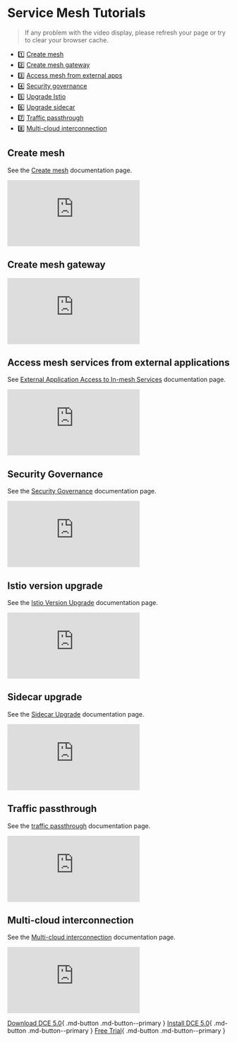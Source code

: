 # Service Mesh Tutorials

> If any problem with the video display, please refresh your page or try to clear your browser cache.

<div class="grid cards" markdown>

- :one: [Create mesh](#create-mesh)
- :two: [Create mesh gateway](#create-mesh-gateway)
- :three: [Access mesh from external apps](#access-mesh-services-from-external-applications)
- :four: [Security governance](#security-governance)
- :five: [Upgrade Istio](#istio-version-upgrade)
- :six: [Upgrade sidecar](#sidecar-upgrade)
- :seven: [Traffic passthrough](#traffic-passthrough)
- :eight: [Multi-cloud interconnection](#multi-cloud-interconnection)

</div>

## Create mesh

See the [Create mesh](../mspider/user-guide/service-mesh/README.md) documentation page.

<div class="responsive-video-container">
<iframe src="https://harbor-test2.cn-sh2.ufileos.com/docs/videos/create-mesh.mp4" scrolling="no" border="0" frameborder="no" framespacing="0" allowfullscreen="true"> </iframe>
</div>

## Create mesh gateway

<div class="responsive-video-container">
<iframe src="https://harbor-test2.cn-sh2.ufileos.com/docs/videos/create-mesh-gateway.mp4" scrolling="no" border="0" frameborder="no" framespacing="0" allowfullscreen="true"> </iframe>
</div>

## Access mesh services from external applications

See [External Application Access to In-mesh Services](../mspider/03UserGuide/01ServiceList/out-to-in.md) documentation page.

<div class="responsive-video-container">
<iframe src="https://harbor-test2.cn-sh2.ufileos.com/docs/videos/visit-from-external.mp4" scrolling="no" border="0" frameborder="no" framespacing= "0" allowfullscreen="true"> </iframe>
</div>

## Security Governance

See the [Security Governance](../mspider/03UserGuide/05Security/README.md) documentation page.

<div class="responsive-video-container">
<iframe src="https://harbor-test2.cn-sh2.ufileos.com/docs/videos/mesh-security.mp4" scrolling="no" border="0" frameborder="no" framespacing="0 " allowfullscreen="true"> </iframe>
</div>

## Istio version upgrade

See the [Istio Version Upgrade](../mspider/03UserGuide/upgrade/IstioUpdate.md) documentation page.

<div class="responsive-video-container">
<iframe src="https://harbor-test2.cn-sh2.ufileos.com/docs/videos/istio-upgrade.mp4" scrolling="no" border="0" frameborder="no" framespacing="0 " allowfullscreen="true"> </iframe>
</div>

## Sidecar upgrade

See the [Sidecar Upgrade](../mspider/03UserGuide/upgrade/SidecarUpdate.md) documentation page.

<div class="responsive-video-container">
<iframe src="https://harbor-test2.cn-sh2.ufileos.com/docs/videos/sidecarup.mp4" scrolling="no" border="0" frameborder="no" framespacing="0" allowfullscreen ="true"> </iframe>
</div>

## Traffic passthrough

See the [traffic passthrough](../mspider/03UserGuide/07SidecarManagement/passthrough.md) documentation page.

<div class="responsive-video-container">
<iframe src="https://harbor-test2.cn-sh2.ufileos.com/docs/videos/passthrough.mp4" scrolling="no" border="0" frameborder="no" framespacing="0" allowfullscreen ="true"> </iframe>
</div>

## Multi-cloud interconnection

See the [Multi-cloud interconnection](../mspider/user-guide/multicluster/cluster-interconnect.md) documentation page.

<div class="responsive-video-container">
<iframe src="https://harbor-test2.cn-sh2.ufileos.com/docs/videos/multi-connect.mp4" scrolling="no" border="0" frameborder="no" framespacing="0" allowfullscreen="true"> </iframe>
</div>

[Download DCE 5.0](../download/dce5.md){ .md-button .md-button--primary }
[Install DCE 5.0](../install/intro.md){ .md-button .md-button--primary }
[Free Trial](../dce/license0.md){ .md-button .md-button--primary }
